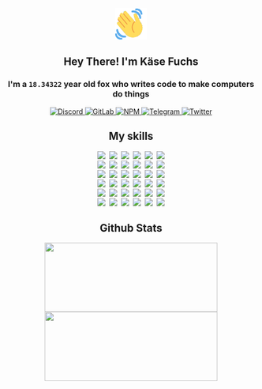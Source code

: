 <div><p align=center><img src=./resources/images/wave.gif width=64px height=64px></p><h2 align=center>Hey There! I'm Käse Fuchs</h2><h3 align=center>I'm a <code>18.34322</code> year old fox who writes code to make computers do things</h3><p align=center><a href=https://discord.com/users/507526681125322772><img alt=Discord src="https://img.shields.io/badge/Discord-5865F2?logo=discord&logoColor=white&style=flat-square#1800a991b82e20fefe9e21ddcf377a4b"> </a><a href=https://gitlab.com/kasefuchs><img alt=GitLab src="https://img.shields.io/badge/GitLab-330F63?logo=gitlab&logoColor=white&style=flat-square#1800a991b82e20fefe9e21ddcf377a4b"> </a><a href=https://npmjs.com/~kasefuchs><img alt=NPM src="https://img.shields.io/badge/NPM-CB3837?logo=npm&logoColor=white&style=flat-square#1800a991b82e20fefe9e21ddcf377a4b"> </a><a href=https://t.me/kasefuchs><img alt=Telegram src="https://img.shields.io/badge/Telegram-2CA5E0?logo=telegram&logoColor=white&style=flat-square#1800a991b82e20fefe9e21ddcf377a4b"> </a><a href=https://twitter.com/kasefuchs><img alt=Twitter src="https://img.shields.io/badge/Twitter-1DA1F2?logo=twitter&logoColor=white&style=flat-square#1800a991b82e20fefe9e21ddcf377a4b"></a></p><h2 align=center>My skills</h2><p align=center><a href=https://aws.amazon.com/ ><picture><source srcset="https://skillicons.dev/icons?i=aws&theme=dark#1800a991b82e20fefe9e21ddcf377a4b" media="(prefers-color-scheme: dark)"><source srcset="https://skillicons.dev/icons?i=aws&theme=light#1800a991b82e20fefe9e21ddcf377a4b" media="(prefers-color-scheme: light), (prefers-color-scheme: no-preference)"><img src="https://skillicons.dev/icons?i=aws&theme=light#1800a991b82e20fefe9e21ddcf377a4b"></picture></a>&nbsp;&nbsp;<a href=https://en.wikipedia.org/wiki/Bash_(Unix_shell)><picture><source srcset="https://skillicons.dev/icons?i=bash&theme=dark#1800a991b82e20fefe9e21ddcf377a4b" media="(prefers-color-scheme: dark)"><source srcset="https://skillicons.dev/icons?i=bash&theme=light#1800a991b82e20fefe9e21ddcf377a4b" media="(prefers-color-scheme: light), (prefers-color-scheme: no-preference)"><img src="https://skillicons.dev/icons?i=bash&theme=light#1800a991b82e20fefe9e21ddcf377a4b"></picture></a>&nbsp;&nbsp;<a href=https://discord.com/developers/docs><picture><source srcset="https://skillicons.dev/icons?i=bots&theme=dark#1800a991b82e20fefe9e21ddcf377a4b" media="(prefers-color-scheme: dark)"><source srcset="https://skillicons.dev/icons?i=bots&theme=light#1800a991b82e20fefe9e21ddcf377a4b" media="(prefers-color-scheme: light), (prefers-color-scheme: no-preference)"><img src="https://skillicons.dev/icons?i=bots&theme=light#1800a991b82e20fefe9e21ddcf377a4b"></picture></a>&nbsp;&nbsp;<a href=https://www.cloudflare.com/ ><picture><source srcset="https://skillicons.dev/icons?i=cloudflare&theme=dark#1800a991b82e20fefe9e21ddcf377a4b" media="(prefers-color-scheme: dark)"><source srcset="https://skillicons.dev/icons?i=cloudflare&theme=light#1800a991b82e20fefe9e21ddcf377a4b" media="(prefers-color-scheme: light), (prefers-color-scheme: no-preference)"><img src="https://skillicons.dev/icons?i=cloudflare&theme=light#1800a991b82e20fefe9e21ddcf377a4b"></picture></a>&nbsp;&nbsp;<a href=https://en.wikipedia.org/wiki/CSS><picture><source srcset="https://skillicons.dev/icons?i=css&theme=dark#1800a991b82e20fefe9e21ddcf377a4b" media="(prefers-color-scheme: dark)"><source srcset="https://skillicons.dev/icons?i=css&theme=light#1800a991b82e20fefe9e21ddcf377a4b" media="(prefers-color-scheme: light), (prefers-color-scheme: no-preference)"><img src="https://skillicons.dev/icons?i=css&theme=light#1800a991b82e20fefe9e21ddcf377a4b"></picture></a>&nbsp;&nbsp;<a href=https://www.docker.com/ ><picture><source srcset="https://skillicons.dev/icons?i=docker&theme=dark#1800a991b82e20fefe9e21ddcf377a4b" media="(prefers-color-scheme: dark)"><source srcset="https://skillicons.dev/icons?i=docker&theme=light#1800a991b82e20fefe9e21ddcf377a4b" media="(prefers-color-scheme: light), (prefers-color-scheme: no-preference)"><img src="https://skillicons.dev/icons?i=docker&theme=light#1800a991b82e20fefe9e21ddcf377a4b"></picture></a><br><a href=https://www.electronjs.org/ ><picture><source srcset="https://skillicons.dev/icons?i=electron&theme=dark#1800a991b82e20fefe9e21ddcf377a4b" media="(prefers-color-scheme: dark)"><source srcset="https://skillicons.dev/icons?i=electron&theme=light#1800a991b82e20fefe9e21ddcf377a4b" media="(prefers-color-scheme: light), (prefers-color-scheme: no-preference)"><img src="https://skillicons.dev/icons?i=electron&theme=light#1800a991b82e20fefe9e21ddcf377a4b"></picture></a>&nbsp;&nbsp;<a href=https://expressjs.com/ ><picture><source srcset="https://skillicons.dev/icons?i=express&theme=dark#1800a991b82e20fefe9e21ddcf377a4b" media="(prefers-color-scheme: dark)"><source srcset="https://skillicons.dev/icons?i=express&theme=light#1800a991b82e20fefe9e21ddcf377a4b" media="(prefers-color-scheme: light), (prefers-color-scheme: no-preference)"><img src="https://skillicons.dev/icons?i=express&theme=light#1800a991b82e20fefe9e21ddcf377a4b"></picture></a>&nbsp;&nbsp;<a href=https://www.figma.com/ ><picture><source srcset="https://skillicons.dev/icons?i=figma&theme=dark#1800a991b82e20fefe9e21ddcf377a4b" media="(prefers-color-scheme: dark)"><source srcset="https://skillicons.dev/icons?i=figma&theme=light#1800a991b82e20fefe9e21ddcf377a4b" media="(prefers-color-scheme: light), (prefers-color-scheme: no-preference)"><img src="https://skillicons.dev/icons?i=figma&theme=light#1800a991b82e20fefe9e21ddcf377a4b"></picture></a>&nbsp;&nbsp;<a href=https://firebase.google.com/ ><picture><source srcset="https://skillicons.dev/icons?i=firebase&theme=dark#1800a991b82e20fefe9e21ddcf377a4b" media="(prefers-color-scheme: dark)"><source srcset="https://skillicons.dev/icons?i=firebase&theme=light#1800a991b82e20fefe9e21ddcf377a4b" media="(prefers-color-scheme: light), (prefers-color-scheme: no-preference)"><img src="https://skillicons.dev/icons?i=firebase&theme=light#1800a991b82e20fefe9e21ddcf377a4b"></picture></a>&nbsp;&nbsp;<a href=https://flask.palletsprojects.com/ ><picture><source srcset="https://skillicons.dev/icons?i=flask&theme=dark#1800a991b82e20fefe9e21ddcf377a4b" media="(prefers-color-scheme: dark)"><source srcset="https://skillicons.dev/icons?i=flask&theme=light#1800a991b82e20fefe9e21ddcf377a4b" media="(prefers-color-scheme: light), (prefers-color-scheme: no-preference)"><img src="https://skillicons.dev/icons?i=flask&theme=light#1800a991b82e20fefe9e21ddcf377a4b"></picture></a>&nbsp;&nbsp;<a href=https://cloud.google.com/ ><picture><source srcset="https://skillicons.dev/icons?i=gcp&theme=dark#1800a991b82e20fefe9e21ddcf377a4b" media="(prefers-color-scheme: dark)"><source srcset="https://skillicons.dev/icons?i=gcp&theme=light#1800a991b82e20fefe9e21ddcf377a4b" media="(prefers-color-scheme: light), (prefers-color-scheme: no-preference)"><img src="https://skillicons.dev/icons?i=gcp&theme=light#1800a991b82e20fefe9e21ddcf377a4b"></picture></a><br><a href=https://git-scm.com/ ><picture><source srcset="https://skillicons.dev/icons?i=git&theme=dark#1800a991b82e20fefe9e21ddcf377a4b" media="(prefers-color-scheme: dark)"><source srcset="https://skillicons.dev/icons?i=git&theme=light#1800a991b82e20fefe9e21ddcf377a4b" media="(prefers-color-scheme: light), (prefers-color-scheme: no-preference)"><img src="https://skillicons.dev/icons?i=git&theme=light#1800a991b82e20fefe9e21ddcf377a4b"></picture></a>&nbsp;&nbsp;<a href=https://github.com/ ><picture><source srcset="https://skillicons.dev/icons?i=github&theme=dark#1800a991b82e20fefe9e21ddcf377a4b" media="(prefers-color-scheme: dark)"><source srcset="https://skillicons.dev/icons?i=github&theme=light#1800a991b82e20fefe9e21ddcf377a4b" media="(prefers-color-scheme: light), (prefers-color-scheme: no-preference)"><img src="https://skillicons.dev/icons?i=github&theme=light#1800a991b82e20fefe9e21ddcf377a4b"></picture></a>&nbsp;&nbsp;<a href=https://gitlab.com/ ><picture><source srcset="https://skillicons.dev/icons?i=gitlab&theme=dark#1800a991b82e20fefe9e21ddcf377a4b" media="(prefers-color-scheme: dark)"><source srcset="https://skillicons.dev/icons?i=gitlab&theme=light#1800a991b82e20fefe9e21ddcf377a4b" media="(prefers-color-scheme: light), (prefers-color-scheme: no-preference)"><img src="https://skillicons.dev/icons?i=gitlab&theme=light#1800a991b82e20fefe9e21ddcf377a4b"></picture></a>&nbsp;&nbsp;<a href=https://www.heroku.com/ ><picture><source srcset="https://skillicons.dev/icons?i=heroku&theme=dark#1800a991b82e20fefe9e21ddcf377a4b" media="(prefers-color-scheme: dark)"><source srcset="https://skillicons.dev/icons?i=heroku&theme=light#1800a991b82e20fefe9e21ddcf377a4b" media="(prefers-color-scheme: light), (prefers-color-scheme: no-preference)"><img src="https://skillicons.dev/icons?i=heroku&theme=light#1800a991b82e20fefe9e21ddcf377a4b"></picture></a>&nbsp;&nbsp;<a href=https://en.wikipedia.org/wiki/HTML><picture><source srcset="https://skillicons.dev/icons?i=html&theme=dark#1800a991b82e20fefe9e21ddcf377a4b" media="(prefers-color-scheme: dark)"><source srcset="https://skillicons.dev/icons?i=html&theme=light#1800a991b82e20fefe9e21ddcf377a4b" media="(prefers-color-scheme: light), (prefers-color-scheme: no-preference)"><img src="https://skillicons.dev/icons?i=html&theme=light#1800a991b82e20fefe9e21ddcf377a4b"></picture></a>&nbsp;&nbsp;<a href=https://en.wikipedia.org/wiki/JavaScript><picture><source srcset="https://skillicons.dev/icons?i=js&theme=dark#1800a991b82e20fefe9e21ddcf377a4b" media="(prefers-color-scheme: dark)"><source srcset="https://skillicons.dev/icons?i=js&theme=light#1800a991b82e20fefe9e21ddcf377a4b" media="(prefers-color-scheme: light), (prefers-color-scheme: no-preference)"><img src="https://skillicons.dev/icons?i=js&theme=light#1800a991b82e20fefe9e21ddcf377a4b"></picture></a><br><a href=https://en.wikipedia.org/wiki/Linux><picture><source srcset="https://skillicons.dev/icons?i=linux&theme=dark#1800a991b82e20fefe9e21ddcf377a4b" media="(prefers-color-scheme: dark)"><source srcset="https://skillicons.dev/icons?i=linux&theme=light#1800a991b82e20fefe9e21ddcf377a4b" media="(prefers-color-scheme: light), (prefers-color-scheme: no-preference)"><img src="https://skillicons.dev/icons?i=linux&theme=light#1800a991b82e20fefe9e21ddcf377a4b"></picture></a>&nbsp;&nbsp;<a href=https://mui.com/ ><picture><source srcset="https://skillicons.dev/icons?i=materialui&theme=dark#1800a991b82e20fefe9e21ddcf377a4b" media="(prefers-color-scheme: dark)"><source srcset="https://skillicons.dev/icons?i=materialui&theme=light#1800a991b82e20fefe9e21ddcf377a4b" media="(prefers-color-scheme: light), (prefers-color-scheme: no-preference)"><img src="https://skillicons.dev/icons?i=materialui&theme=light#1800a991b82e20fefe9e21ddcf377a4b"></picture></a>&nbsp;&nbsp;<a href=https://en.wikipedia.org/wiki/Markdown><picture><source srcset="https://skillicons.dev/icons?i=md&theme=dark#1800a991b82e20fefe9e21ddcf377a4b" media="(prefers-color-scheme: dark)"><source srcset="https://skillicons.dev/icons?i=md&theme=light#1800a991b82e20fefe9e21ddcf377a4b" media="(prefers-color-scheme: light), (prefers-color-scheme: no-preference)"><img src="https://skillicons.dev/icons?i=md&theme=light#1800a991b82e20fefe9e21ddcf377a4b"></picture></a>&nbsp;&nbsp;<a href=https://www.mongodb.com/ ><picture><source srcset="https://skillicons.dev/icons?i=mongodb&theme=dark#1800a991b82e20fefe9e21ddcf377a4b" media="(prefers-color-scheme: dark)"><source srcset="https://skillicons.dev/icons?i=mongodb&theme=light#1800a991b82e20fefe9e21ddcf377a4b" media="(prefers-color-scheme: light), (prefers-color-scheme: no-preference)"><img src="https://skillicons.dev/icons?i=mongodb&theme=light#1800a991b82e20fefe9e21ddcf377a4b"></picture></a>&nbsp;&nbsp;<a href=https://www.mysql.com/ ><picture><source srcset="https://skillicons.dev/icons?i=mysql&theme=dark#1800a991b82e20fefe9e21ddcf377a4b" media="(prefers-color-scheme: dark)"><source srcset="https://skillicons.dev/icons?i=mysql&theme=light#1800a991b82e20fefe9e21ddcf377a4b" media="(prefers-color-scheme: light), (prefers-color-scheme: no-preference)"><img src="https://skillicons.dev/icons?i=mysql&theme=light#1800a991b82e20fefe9e21ddcf377a4b"></picture></a>&nbsp;&nbsp;<a href=https://nextjs.org/ ><picture><source srcset="https://skillicons.dev/icons?i=nextjs&theme=dark#1800a991b82e20fefe9e21ddcf377a4b" media="(prefers-color-scheme: dark)"><source srcset="https://skillicons.dev/icons?i=nextjs&theme=light#1800a991b82e20fefe9e21ddcf377a4b" media="(prefers-color-scheme: light), (prefers-color-scheme: no-preference)"><img src="https://skillicons.dev/icons?i=nextjs&theme=light#1800a991b82e20fefe9e21ddcf377a4b"></picture></a><br><a href=https://nodejs.org/en/ ><picture><source srcset="https://skillicons.dev/icons?i=nodejs&theme=dark#1800a991b82e20fefe9e21ddcf377a4b" media="(prefers-color-scheme: dark)"><source srcset="https://skillicons.dev/icons?i=nodejs&theme=light#1800a991b82e20fefe9e21ddcf377a4b" media="(prefers-color-scheme: light), (prefers-color-scheme: no-preference)"><img src="https://skillicons.dev/icons?i=nodejs&theme=light#1800a991b82e20fefe9e21ddcf377a4b"></picture></a>&nbsp;&nbsp;<a href=https://www.postgresql.org/ ><picture><source srcset="https://skillicons.dev/icons?i=postgres&theme=dark#1800a991b82e20fefe9e21ddcf377a4b" media="(prefers-color-scheme: dark)"><source srcset="https://skillicons.dev/icons?i=postgres&theme=light#1800a991b82e20fefe9e21ddcf377a4b" media="(prefers-color-scheme: light), (prefers-color-scheme: no-preference)"><img src="https://skillicons.dev/icons?i=postgres&theme=light#1800a991b82e20fefe9e21ddcf377a4b"></picture></a>&nbsp;&nbsp;<a href=https://learn.microsoft.com/en-us/powershell/ ><picture><source srcset="https://skillicons.dev/icons?i=powershell&theme=dark#1800a991b82e20fefe9e21ddcf377a4b" media="(prefers-color-scheme: dark)"><source srcset="https://skillicons.dev/icons?i=powershell&theme=light#1800a991b82e20fefe9e21ddcf377a4b" media="(prefers-color-scheme: light), (prefers-color-scheme: no-preference)"><img src="https://skillicons.dev/icons?i=powershell&theme=light#1800a991b82e20fefe9e21ddcf377a4b"></picture></a>&nbsp;&nbsp;<a href=https://www.python.org/ ><picture><source srcset="https://skillicons.dev/icons?i=py&theme=dark#1800a991b82e20fefe9e21ddcf377a4b" media="(prefers-color-scheme: dark)"><source srcset="https://skillicons.dev/icons?i=py&theme=light#1800a991b82e20fefe9e21ddcf377a4b" media="(prefers-color-scheme: light), (prefers-color-scheme: no-preference)"><img src="https://skillicons.dev/icons?i=py&theme=light#1800a991b82e20fefe9e21ddcf377a4b"></picture></a>&nbsp;&nbsp;<a href=https://www.raspberrypi.org/ ><picture><source srcset="https://skillicons.dev/icons?i=raspberrypi&theme=dark#1800a991b82e20fefe9e21ddcf377a4b" media="(prefers-color-scheme: dark)"><source srcset="https://skillicons.dev/icons?i=raspberrypi&theme=light#1800a991b82e20fefe9e21ddcf377a4b" media="(prefers-color-scheme: light), (prefers-color-scheme: no-preference)"><img src="https://skillicons.dev/icons?i=raspberrypi&theme=light#1800a991b82e20fefe9e21ddcf377a4b"></picture></a>&nbsp;&nbsp;<a href=https://reactjs.org/ ><picture><source srcset="https://skillicons.dev/icons?i=react&theme=dark#1800a991b82e20fefe9e21ddcf377a4b" media="(prefers-color-scheme: dark)"><source srcset="https://skillicons.dev/icons?i=react&theme=light#1800a991b82e20fefe9e21ddcf377a4b" media="(prefers-color-scheme: light), (prefers-color-scheme: no-preference)"><img src="https://skillicons.dev/icons?i=react&theme=light#1800a991b82e20fefe9e21ddcf377a4b"></picture></a><br><a href=https://redux.js.org/ ><picture><source srcset="https://skillicons.dev/icons?i=redux&theme=dark#1800a991b82e20fefe9e21ddcf377a4b" media="(prefers-color-scheme: dark)"><source srcset="https://skillicons.dev/icons?i=redux&theme=light#1800a991b82e20fefe9e21ddcf377a4b" media="(prefers-color-scheme: light), (prefers-color-scheme: no-preference)"><img src="https://skillicons.dev/icons?i=redux&theme=light#1800a991b82e20fefe9e21ddcf377a4b"></picture></a>&nbsp;&nbsp;<a href=https://en.wikipedia.org/wiki/Regular_expression><picture><source srcset="https://skillicons.dev/icons?i=regex&theme=dark#1800a991b82e20fefe9e21ddcf377a4b" media="(prefers-color-scheme: dark)"><source srcset="https://skillicons.dev/icons?i=regex&theme=light#1800a991b82e20fefe9e21ddcf377a4b" media="(prefers-color-scheme: light), (prefers-color-scheme: no-preference)"><img src="https://skillicons.dev/icons?i=regex&theme=light#1800a991b82e20fefe9e21ddcf377a4b"></picture></a>&nbsp;&nbsp;<a href=https://en.wikipedia.org/wiki/Sass_(stylesheet_language)><picture><source srcset="https://skillicons.dev/icons?i=sass&theme=dark#1800a991b82e20fefe9e21ddcf377a4b" media="(prefers-color-scheme: dark)"><source srcset="https://skillicons.dev/icons?i=sass&theme=light#1800a991b82e20fefe9e21ddcf377a4b" media="(prefers-color-scheme: light), (prefers-color-scheme: no-preference)"><img src="https://skillicons.dev/icons?i=sass&theme=light#1800a991b82e20fefe9e21ddcf377a4b"></picture></a>&nbsp;&nbsp;<a href=https://www.typescriptlang.org/ ><picture><source srcset="https://skillicons.dev/icons?i=ts&theme=dark#1800a991b82e20fefe9e21ddcf377a4b" media="(prefers-color-scheme: dark)"><source srcset="https://skillicons.dev/icons?i=ts&theme=light#1800a991b82e20fefe9e21ddcf377a4b" media="(prefers-color-scheme: light), (prefers-color-scheme: no-preference)"><img src="https://skillicons.dev/icons?i=ts&theme=light#1800a991b82e20fefe9e21ddcf377a4b"></picture></a>&nbsp;&nbsp;<a href=https://unity.com/ ><picture><source srcset="https://skillicons.dev/icons?i=unity&theme=dark#1800a991b82e20fefe9e21ddcf377a4b" media="(prefers-color-scheme: dark)"><source srcset="https://skillicons.dev/icons?i=unity&theme=light#1800a991b82e20fefe9e21ddcf377a4b" media="(prefers-color-scheme: light), (prefers-color-scheme: no-preference)"><img src="https://skillicons.dev/icons?i=unity&theme=light#1800a991b82e20fefe9e21ddcf377a4b"></picture></a>&nbsp;&nbsp;<a href=https://workers.cloudflare.com/ ><picture><source srcset="https://skillicons.dev/icons?i=workers&theme=dark#1800a991b82e20fefe9e21ddcf377a4b" media="(prefers-color-scheme: dark)"><source srcset="https://skillicons.dev/icons?i=workers&theme=light#1800a991b82e20fefe9e21ddcf377a4b" media="(prefers-color-scheme: light), (prefers-color-scheme: no-preference)"><img src="https://skillicons.dev/icons?i=workers&theme=light#1800a991b82e20fefe9e21ddcf377a4b"></picture></a><br></p><h2 align=center>Github Stats</h2><p align=center><picture><source srcset="https://github-readme-stats-kasefuchs.vercel.app/api/?count_private=true&hide_border=true&hide_rank=true&line_height=20&hide_title=true&username=Kasefuchs&theme=dark#1800a991b82e20fefe9e21ddcf377a4b" media="(prefers-color-scheme: dark)"><source srcset="https://github-readme-stats-kasefuchs.vercel.app/api/?count_private=true&hide_border=true&hide_rank=true&line_height=20&hide_title=true&username=Kasefuchs&theme=light#1800a991b82e20fefe9e21ddcf377a4b" media="(prefers-color-scheme: light), (prefers-color-scheme: no-preference)"><img align=middle width=350 height=140 src="https://github-readme-stats-kasefuchs.vercel.app/api/?count_private=true&hide_border=true&hide_rank=true&line_height=20&hide_title=true&username=Kasefuchs&theme=light#1800a991b82e20fefe9e21ddcf377a4b"></picture><picture><source srcset="https://github-readme-stats-kasefuchs.vercel.app/api/top-langs/?count_private=true&hide_border=true&layout=compact&username=Kasefuchs&theme=dark#1800a991b82e20fefe9e21ddcf377a4b" media="(prefers-color-scheme: dark)"><source srcset="https://github-readme-stats-kasefuchs.vercel.app/api/top-langs/?count_private=true&hide_border=true&layout=compact&username=Kasefuchs&theme=light#1800a991b82e20fefe9e21ddcf377a4b" media="(prefers-color-scheme: light), (prefers-color-scheme: no-preference)"><img align=middle width=350 height=140 src="https://github-readme-stats-kasefuchs.vercel.app/api/top-langs/?count_private=true&hide_border=true&layout=compact&username=Kasefuchs&theme=light#1800a991b82e20fefe9e21ddcf377a4b"></picture></p><img src="https://hit.yhype.me/github/profile?user_id=64592097#1800a991b82e20fefe9e21ddcf377a4b" alt=""></div>